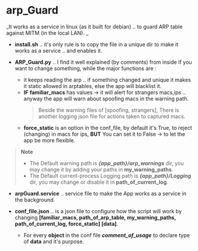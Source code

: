 # arp_Guard

_It works as a service in linux (as it built for debian) .. to guard ARP table against MITM (in the local LAN). _

* **install.sh** .. it's only rule is to copy the file in a unique dir to make it works as a service .. and enables it.

* **ARP_Guard.py** .. I find it well explained (by comments) from inside if you want to change something, while the major functions are :

    * it keeps reading the arp .. if something changed and unique it makes it static allowed in arptables, else the app will blacklist it.
    * **IF** **familiar_macs** has values -> it will alert for strangers macs,ips .. anyway the app will warn about spoofing macs in the warning path. 
      > Beside the warning files of [spoofing, strangers], There is another logging json file for actions taken to captured macs.
    * **force_static** is an option in the conf_file, by default it's True, to reject (changing) in macs for ips, **BUT** You can set it to False -> to let the app be more flexible.
> **Note**
>  * The Default warning path is **_{app_path}/arp_warnings_** dir, you may change it by adding your paths in **my_warning_paths**.
>  * The Default current-process Logging path is **_{app_path}/Logging_** dir, you may change or disable it in **path_of_current_log**.

* **arpGuard.service** .. service file to make the App works as a service in the background.

* **conf_file.json** .. is a json file to configure how the script will work by changing **\[familiar_macs, path_of_arp_table, my_warning_paths, path_of_current_log, force_static\]** **\[data\]**.
    * For every **object** in the conf file **_comment_of_usage_** to declare type of **data** and it's purpose.
